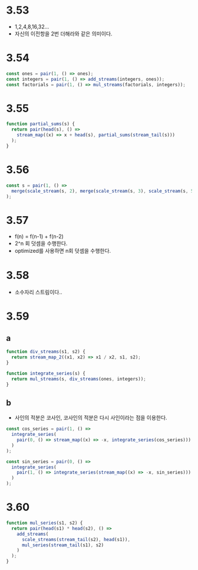 # 3.53

- 1,2,4,8,16,32...
- 자신의 이전항을 2번 더해라와 같은 의미이다.

# 3.54

```js
const ones = pair(1, () => ones);
const integers = pair(1, () => add_streams(integers, ones));
const factorials = pair(1, () => mul_streams(factorials, integers));
```

# 3.55

```js
function partial_sums(s) {
  return pair(head(s), () =>
    stream_map((x) => x + head(s), partial_sums(stream_tail(s)))
  );
}
```

# 3.56

```js
const s = pair(1, () =>
  merge(scale_stream(s, 2), merge(scale_stream(s, 3), scale_stream(s, 5)))
);
```

# 3.57

- f(n) = f(n-1) + f(n-2)
- 2^n 회 덧셈을 수행한다.
- optimized를 사용하면 n회 덧셈을 수행한다.

# 3.58

- 소수자리 스트림이다..

# 3.59

## a

```js
function div_streams(s1, s2) {
  return stream_map_2((x1, x2) => x1 / x2, s1, s2);
}

function integrate_series(s) {
  return mul_streams(s, div_streams(ones, integers));
}
```

## b

- 사인의 적분은 코사인, 코사인의 적분은 다시 사인이라는 점을 이용한다.

```js
const cos_series = pair(1, () =>
  integrate_series(
    pair(0, () => stream_map((x) => -x, integrate_series(cos_series)))
  )
);

const sin_series = pair(0, () =>
  integrate_series(
    pair(1, () => integrate_series(stream_map((x) => -x, sin_series)))
  )
);
```

# 3.60

```js
function mul_series(s1, s2) {
  return pair(head(s1) * head(s2), () =>
    add_streams(
      scale_streams(stream_tail(s2), head(s1)),
      mul_series(stream_tail(s1), s2)
    )
  );
}
```
